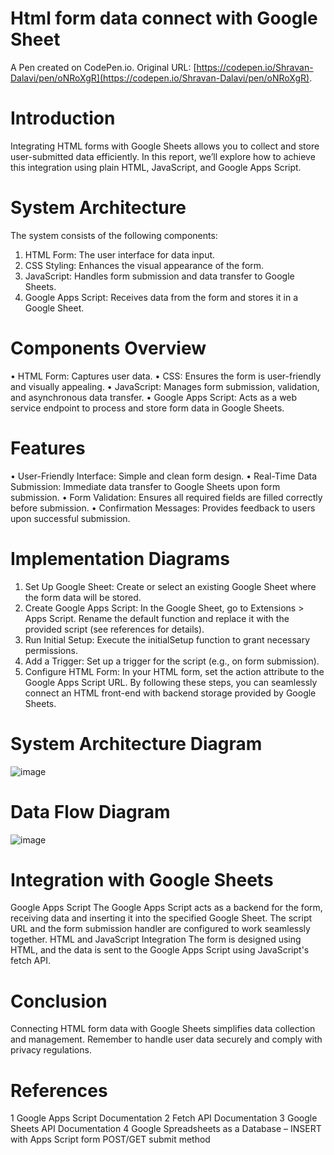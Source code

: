 # Html form data connect with Google Sheet

A Pen created on CodePen.io. Original URL: [https://codepen.io/Shravan-Dalavi/pen/oNRoXgR](https://codepen.io/Shravan-Dalavi/pen/oNRoXgR).

# Introduction
Integrating HTML forms with Google Sheets allows you to collect and store user-submitted data efficiently. In this report, we’ll explore how to achieve this integration using plain HTML, JavaScript, and Google Apps Script.

# System Architecture
The system consists of the following components:
1.	HTML Form: The user interface for data input.
2.	CSS Styling: Enhances the visual appearance of the form.
3.	JavaScript: Handles form submission and data transfer to Google Sheets.
4.	Google Apps Script: Receives data from the form and stores it in a Google Sheet.
   
# Components Overview
•	HTML Form: Captures user data.
•	CSS: Ensures the form is user-friendly and visually appealing.
•	JavaScript: Manages form submission, validation, and asynchronous data transfer.
•	Google Apps Script: Acts as a web service endpoint to process and store form data in Google Sheets.

# Features
•	User-Friendly Interface: Simple and clean form design.
•	Real-Time Data Submission: Immediate data transfer to Google Sheets upon form submission.
•	Form Validation: Ensures all required fields are filled correctly before submission.
•	Confirmation Messages: Provides feedback to users upon successful submission.

# Implementation Diagrams
1.	Set Up Google Sheet: Create or select an existing Google Sheet where the form data will be stored.
2.	Create Google Apps Script: In the Google Sheet, go to Extensions > Apps Script. Rename the default function and replace it with the provided script (see references for details).
3.	Run Initial Setup: Execute the initialSetup function to grant necessary permissions.
4.	Add a Trigger: Set up a trigger for the script (e.g., on form submission).
5.	Configure HTML Form: In your HTML form, set the action attribute to the Google Apps Script URL.
By following these steps, you can seamlessly connect an HTML front-end with backend storage provided by Google Sheets.

# System Architecture Diagram 
![image](https://github.com/ShravanDalavi/html-form-data-connect-with-Google-Sheet/assets/172488772/22e2213b-b493-4410-a728-d060250f9c54)

# Data Flow Diagram 
![image](https://github.com/ShravanDalavi/html-form-data-connect-with-Google-Sheet/assets/172488772/fb3528da-18e3-4334-98f6-26e55ba39c23)

 
# Integration with Google Sheets
Google Apps Script
The Google Apps Script acts as a backend for the form, receiving data and inserting it into the specified Google Sheet. The script URL and the form submission handler are configured to work seamlessly together.
HTML and JavaScript Integration
The form is designed using HTML, and the data is sent to the Google Apps Script using JavaScript's fetch API.

# Conclusion
Connecting HTML form data with Google Sheets simplifies data collection and management. Remember to handle user data securely and comply with privacy regulations.

# References
1 Google Apps Script Documentation
2 Fetch API Documentation
3 Google Sheets API Documentation
4 Google Spreadsheets as a Database – INSERT with Apps Script form POST/GET submit method 

